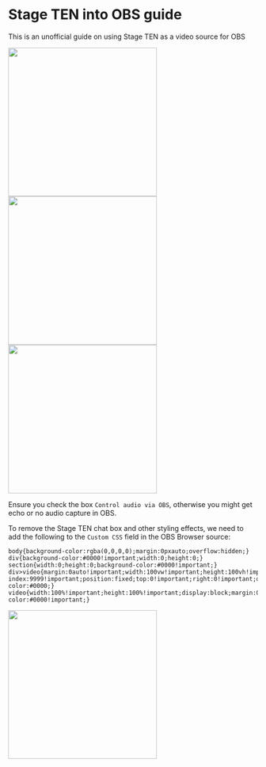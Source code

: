 # Stage TEN into OBS guide

This is an unofficial guide on using Stage TEN as a video source for OBS

<img src="https://user-images.githubusercontent.com/2575698/203494522-90279f82-b99b-44f6-9851-90000c7a6835.png" width="300" />
<img src="https://user-images.githubusercontent.com/2575698/203494522-90279f82-b99b-44f6-9851-90000c7a6835.png" width="300" />
<img src="https://user-images.githubusercontent.com/2575698/203494522-90279f82-b99b-44f6-9851-90000c7a6835.png" width="300" />


Ensure you check the box `Control audio via OBS`, otherwise you might get echo or no audio capture in OBS.


To remove the Stage TEN chat box and other styling effects, we need to add the following to the `Custom CSS` field in the OBS Browser source:
```
body{background-color:rgba(0,0,0,0);margin:0pxauto;overflow:hidden;}
div{background-color:#0000!important;width:0;height:0;}
section{width:0;height:0;background-color:#0000!important;}
div>video{margin:0auto!important;width:100vw!important;height:100vh!important;z-index:9999!important;position:fixed;top:0!important;right:0!important;display:block!important;background-color:#0000;}
video{width:100%!important;height:100%!important;display:block;margin:0auto;padding:0;background-color:#0000!important;}
```

<img src="https://user-images.githubusercontent.com/2575698/203493136-7c850584-4936-46cc-976b-e27c6e3cd9df.png" width="300" />

